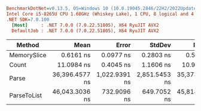 ``` ini

BenchmarkDotNet=v0.13.5, OS=Windows 10 (10.0.19045.2846/22H2/2022Update)
Intel Core i5-8265U CPU 1.60GHz (Whiskey Lake), 1 CPU, 8 logical and 4 physical cores
.NET SDK=7.0.100
  [Host]     : .NET 7.0.0 (7.0.22.51805), X64 RyuJIT AVX2
  DefaultJob : .NET 7.0.0 (7.0.22.51805), X64 RyuJIT AVX2


```
|      Method |           Mean |         Error |        StdDev |         Median | Allocated |
|------------ |---------------:|--------------:|--------------:|---------------:|----------:|
| MemorySlice |      0.6161 ns |     0.0977 ns |     0.2803 ns |      0.5250 ns |         - |
|       Count |     11.0984 ns |     0.4045 ns |     1.1606 ns |     10.9187 ns |         - |
|       Parse | 36,396.4577 ns | 1,022.9391 ns | 2,851.5453 ns | 35,373.0682 ns |         - |
| ParseToList | 46,043.3036 ns |   732.9096 ns |   649.7052 ns | 45,818.8660 ns |         - |
